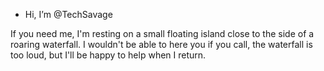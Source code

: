 - Hi, I’m @TechSavage

If you need me, I'm resting on a small floating island close to the side of a roaring waterfall.
I wouldn't be able to here you if you call, the waterfall is too loud, but I'll be happy to help when I return.

<!---
TechSavage/TechSavage is a ✨ special ✨ repository because its `README.md` (this file) appears on your GitHub profile.
You can click the Preview link to take a look at your changes.
--->
